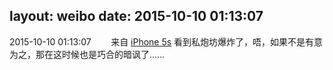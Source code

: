 layout: weibo
date: 2015-10-10 01:13:07
---
<meta name="referrer" content="no-referrer" />

2015-10-10 01:13:07  &nbsp;&nbsp;&nbsp;&nbsp;&nbsp;&nbsp; 来自 <a href="sinaweibo://customweibosource" rel="nofollow">iPhone 5s</a>
看到私炮坊爆炸了，唔，如果不是有意为之，那在这时候也是巧合的暗讽了…… ​​​
